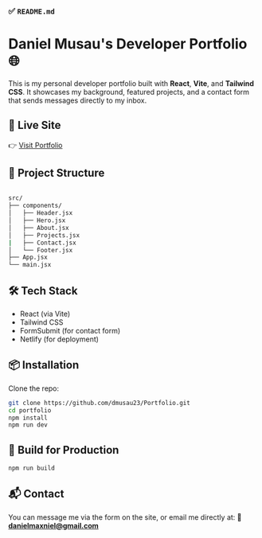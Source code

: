### ✅ `README.md`


# Daniel Musau's Developer Portfolio 🌐

This is my personal developer portfolio built with **React**, **Vite**, and **Tailwind CSS**. It showcases my background, featured projects, and a contact form that sends messages directly to my inbox.

## 🚀 Live Site

👉 [Visit Portfolio](https://dmusau.netlify.app)

## 📁 Project Structure
```bash

src/
├── components/
│   ├── Header.jsx
│   ├── Hero.jsx
│   ├── About.jsx
│   ├── Projects.jsx
|   ├── Contact.jsx
│   └── Footer.jsx
├── App.jsx
└── main.jsx

````

## 🛠 Tech Stack

- React (via Vite)
- Tailwind CSS
- FormSubmit (for contact form)
- Netlify (for deployment)

## 📦 Installation

Clone the repo:

```bash
git clone https://github.com/dmusau23/Portfolio.git
cd portfolio
npm install
npm run dev
````

## 🧪 Build for Production

```bash
npm run build
```

## 📬 Contact

You can message me via the form on the site, or email me directly at:
📩 **[danielmaxniel@gmail.com](mailto:danielmaxniel@gmail.com)**

